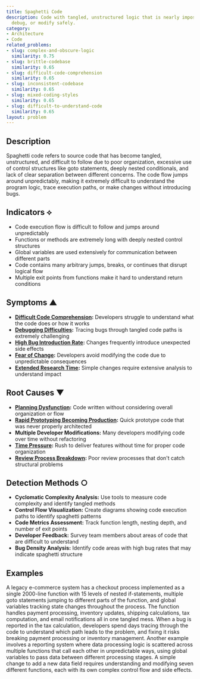 ```yaml
---
title: Spaghetti Code
description: Code with tangled, unstructured logic that is nearly impossible to understand,
  debug, or modify safely.
category:
- Architecture
- Code
related_problems:
- slug: complex-and-obscure-logic
  similarity: 0.75
- slug: brittle-codebase
  similarity: 0.65
- slug: difficult-code-comprehension
  similarity: 0.65
- slug: inconsistent-codebase
  similarity: 0.65
- slug: mixed-coding-styles
  similarity: 0.65
- slug: difficult-to-understand-code
  similarity: 0.65
layout: problem
---
```


## Description

Spaghetti code refers to source code that has become tangled, unstructured, and difficult to follow due to poor organization, excessive use of control structures like goto statements, deeply nested conditionals, and lack of clear separation between different concerns. The code flow jumps around unpredictably, making it extremely difficult to understand the program logic, trace execution paths, or make changes without introducing bugs.

## Indicators ⟡

- Code execution flow is difficult to follow and jumps around unpredictably
- Functions or methods are extremely long with deeply nested control structures
- Global variables are used extensively for communication between different parts
- Code contains many arbitrary jumps, breaks, or continues that disrupt logical flow
- Multiple exit points from functions make it hard to understand return conditions

## Symptoms ▲

- **[Difficult Code Comprehension](difficult-code-comprehension.md):** Developers struggle to understand what the code does or how it works
- **[Debugging Difficulties](debugging-difficulties.md):** Tracing bugs through tangled code paths is extremely challenging
- **[High Bug Introduction Rate](high-bug-introduction-rate.md):** Changes frequently introduce unexpected side effects
- **[Fear of Change](fear-of-change.md):** Developers avoid modifying the code due to unpredictable consequences
- **[Extended Research Time](extended-research-time.md):** Simple changes require extensive analysis to understand impact

## Root Causes ▼

- **[Planning Dysfunction](planning-dysfunction.md):** Code written without considering overall organization or flow
- **[Rapid Prototyping Becoming Production](rapid-prototyping-becoming-production.md):** Quick prototype code that was never properly architected
- **Multiple Developer Modifications:** Many developers modifying code over time without refactoring
- **[Time Pressure](time-pressure.md):** Rush to deliver features without time for proper code organization
- **[Review Process Breakdown](review-process-breakdown.md):** Poor review processes that don't catch structural problems

## Detection Methods ○

- **Cyclomatic Complexity Analysis:** Use tools to measure code complexity and identify tangled methods
- **Control Flow Visualization:** Create diagrams showing code execution paths to identify spaghetti patterns
- **Code Metrics Assessment:** Track function length, nesting depth, and number of exit points
- **Developer Feedback:** Survey team members about areas of code that are difficult to understand
- **Bug Density Analysis:** Identify code areas with high bug rates that may indicate spaghetti structure

## Examples

A legacy e-commerce system has a checkout process implemented as a single 2000-line function with 15 levels of nested if-statements, multiple goto statements jumping to different parts of the function, and global variables tracking state changes throughout the process. The function handles payment processing, inventory updates, shipping calculations, tax computation, and email notifications all in one tangled mess. When a bug is reported in the tax calculation, developers spend days tracing through the code to understand which path leads to the problem, and fixing it risks breaking payment processing or inventory management. Another example involves a reporting system where data processing logic is scattered across multiple functions that call each other in unpredictable ways, using global variables to pass data between different processing stages. A simple change to add a new data field requires understanding and modifying seven different functions, each with its own complex control flow and side effects.
